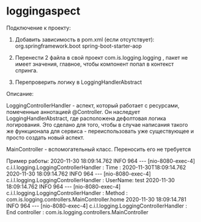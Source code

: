 # loggingaspect

Подключение к проекту:

1. Добавить зависимость в pom.xml (если отсутствует):
        <dependency>
            <groupId>org.springframework.boot</groupId>
            <artifactId>spring-boot-starter-aop</artifactId>
        </dependency>
        
2. Перенести 2 файла в свой проект com.is.logging.logging , пакет не имеет значения, главное, чтобы компонент попал в контекст спринга.

3. Перепроверить логику в LoggingHandlerAbstract

Описание: 

LoggingControllerHandler - аспект, который работает с ресурсами, помеченные аннотацией @Controller. Он наследует LoggingHandlerAbstract,
где расположена дефолтовая логика логирования. Это сделано для того, чтобы в случае написания такого же функционала для сервиса - переиспользовать уже существующее и просто создать новый аспект.

MainController - вспомогательный класс. Переносить его не требуется

Пример работы:
2020-11-30 18:09:14.762  INFO 964 --- [nio-8080-exec-4] c.i.l.logging.LoggingControllerHandler   : Time : 2020-11-30T18:09:14.762
2020-11-30 18:09:14.762  INFO 964 --- [nio-8080-exec-4] c.i.l.logging.LoggingControllerHandler   : UserName: test
2020-11-30 18:09:14.762  INFO 964 --- [nio-8080-exec-4] c.i.l.logging.LoggingControllerHandler   : Method : com.is.logging.controllers.MainController.home
2020-11-30 18:09:14.781  INFO 964 --- [nio-8080-exec-4] c.i.l.logging.LoggingControllerHandler   : End controller : com.is.logging.controllers.MainController

